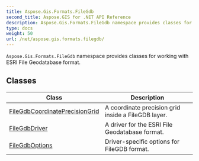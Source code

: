 ```yaml
---
title: Aspose.Gis.Formats.FileGdb
second_title: Aspose.GIS for .NET API Reference
description: Aspose.Gis.Formats.FileGdb namespace provides classes for working with ESRI File Geodatabase format
type: docs
weight: 50
url: /net/aspose.gis.formats.filegdb/
---
```

`Aspose.Gis.Formats.FileGdb` namespace provides classes for working with ESRI File Geodatabase format.

## Classes

| Class | Description |
| --- | --- |
| [FileGdbCoordinatePrecisionGrid](./filegdbcoordinateprecisiongrid/) | A coordinate precision grid inside a FileGDB layer. |
| [FileGdbDriver](./filegdbdriver/) | A driver for the ESRI File Geodatabase format. |
| [FileGdbOptions](./filegdboptions/) | Driver-specific options for FileGDB format. |


